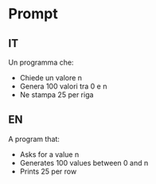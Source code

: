 # Prompt
## IT
Un programma che:
- Chiede un valore n
- Genera 100 valori tra 0 e n
- Ne stampa 25 per riga
## EN
A program that:
- Asks for a value n
- Generates 100 values between 0 and n
- Prints 25 per row